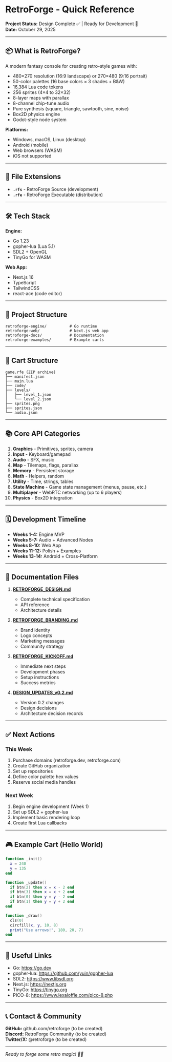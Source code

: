 # RetroForge - Quick Reference

**Project Status:** Design Complete ✅ | Ready for Development 🚀  
**Date:** October 29, 2025

---

## 📦 What is RetroForge?

A modern fantasy console for creating retro-style games with:
- 480×270 resolution (16:9 landscape) or 270×480 (9:16 portrait)
- 50-color palettes (16 base colors × 3 shades + B&W)
- 16,384 Lua code tokens
- 256 sprites (4×4 to 32×32)
- 8-layer maps with parallax
- 8-channel chip-tune audio
- Pure synthesis (square, triangle, sawtooth, sine, noise)
- Box2D physics engine
- Godot-style node system

**Platforms:**
- Windows, macOS, Linux (desktop)
- Android (mobile)
- Web browsers (WASM)
- iOS not supported

---

## 🎯 File Extensions

- **`.rfs`** - RetroForge Source (development)
- **`.rfe`** - RetroForge Executable (distribution)

---

## 🛠️ Tech Stack

**Engine:**
- Go 1.23
- gopher-lua (Lua 5.1)
- SDL2 + OpenGL
- TinyGo for WASM

**Web App:**
- Next.js 16
- TypeScript
- TailwindCSS
- react-ace (code editor)

---

## 📂 Project Structure

```
retroforge-engine/          # Go runtime
retroforge-web/             # Next.js web app  
retroforge-docs/            # Documentation
retroforge-examples/        # Example carts
```

---

## 🎨 Cart Structure

```
game.rfe (ZIP archive)
├── manifest.json
├── main.lua
├── code/
├── levels/
│   ├── level_1.json
│   └── level_2.json
├── sprites.png
├── sprites.json
└── audio.json
```

---

## 📚 Core API Categories

1. **Graphics** - Primitives, sprites, camera
2. **Input** - Keyboard/gamepad
3. **Audio** - SFX, music
4. **Map** - Tilemaps, flags, parallax
5. **Memory** - Persistent storage
6. **Math** - Helpers, random
7. **Utility** - Time, strings, tables
8. **State Machine** - Game state management (menus, pause, etc.)
9. **Multiplayer** - WebRTC networking (up to 6 players)
10. **Physics** - Box2D integration

---

## 🗓️ Development Timeline

- **Weeks 1-4:** Engine MVP
- **Weeks 5-7:** Audio + Advanced Nodes
- **Weeks 8-10:** Web App
- **Weeks 11-12:** Polish + Examples
- **Weeks 13-14:** Android + Cross-Platform

---

## 📄 Documentation Files

1. **[RETROFORGE_DESIGN.md](computer:///mnt/user-data/outputs/RETROFORGE_DESIGN.md)**
   - Complete technical specification
   - API reference
   - Architecture details

2. **[RETROFORGE_BRANDING.md](computer:///mnt/user-data/outputs/RETROFORGE_BRANDING.md)**
   - Brand identity
   - Logo concepts
   - Marketing messages
   - Community strategy

3. **[RETROFORGE_KICKOFF.md](computer:///mnt/user-data/outputs/RETROFORGE_KICKOFF.md)**
   - Immediate next steps
   - Development phases
   - Setup instructions
   - Success metrics

4. **[DESIGN_UPDATES_v0.2.md](computer:///mnt/user-data/outputs/DESIGN_UPDATES_v0.2.md)**
   - Version 0.2 changes
   - Design decisions
   - Architecture decision records

---

## ✅ Next Actions

### This Week
1. Purchase domains (retroforge.dev, retroforge.com)
2. Create GitHub organization
3. Set up repositories
4. Define color palette hex values
5. Reserve social media handles

### Next Week
1. Begin engine development (Week 1)
2. Set up SDL2 + gopher-lua
3. Implement basic rendering loop
4. Create first Lua callbacks

---

## 🎮 Example Cart (Hello World)

```lua
function _init()
  x = 240
  y = 135
end

function _update()
  if btn(2) then x = x - 2 end
  if btn(3) then x = x + 2 end
  if btn(0) then y = y - 2 end
  if btn(1) then y = y + 2 end
end

function _draw()
  cls(0)
  circfill(x, y, 10, 8)
  print("Use arrows!", 180, 20, 7)
end
```

---

## 🔗 Useful Links

- Go: https://go.dev
- gopher-lua: https://github.com/yuin/gopher-lua
- SDL2: https://www.libsdl.org
- Next.js: https://nextjs.org
- TinyGo: https://tinygo.org
- PICO-8: https://www.lexaloffle.com/pico-8.php

---

## 📞 Contact & Community

**GitHub:** github.com/retroforge (to be created)  
**Discord:** RetroForge Community (to be created)  
**Twitter/X:** @retroforge (to be created)

---

*Ready to forge some retro magic! 🔨✨*
